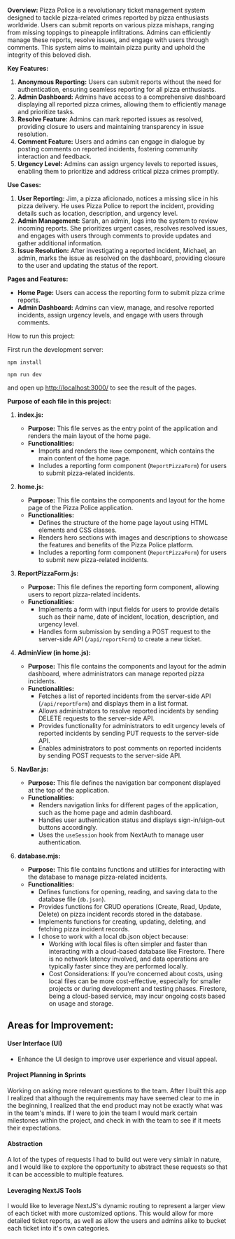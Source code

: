 



**Overview:**
Pizza Police is a revolutionary ticket management system designed to tackle pizza-related crimes reported by pizza enthusiasts worldwide. Users can submit reports on various pizza mishaps, ranging from missing toppings to pineapple infiltrations. Admins can efficiently manage these reports, resolve issues, and engage with users through comments. This system aims to maintain pizza purity and uphold the integrity of this beloved dish.

**Key Features:**

1. **Anonymous Reporting:** Users can submit reports without the need for authentication, ensuring seamless reporting for all pizza enthusiasts.
2. **Admin Dashboard:** Admins have access to a comprehensive dashboard displaying all reported pizza crimes, allowing them to efficiently manage and prioritize tasks.
3. **Resolve Feature:** Admins can mark reported issues as resolved, providing closure to users and maintaining transparency in issue resolution.
4. **Comment Feature:** Users and admins can engage in dialogue by posting comments on reported incidents, fostering community interaction and feedback.
5. **Urgency Level:** Admins can assign urgency levels to reported issues, enabling them to prioritize and address critical pizza crimes promptly.

**Use Cases:**

1. **User Reporting:** Jim, a pizza aficionado, notices a missing slice in his pizza delivery. He uses Pizza Police to report the incident, providing details such as location, description, and urgency level.
2. **Admin Management:** Sarah, an admin, logs into the system to review incoming reports. She prioritizes urgent cases, resolves resolved issues, and engages with users through comments to provide updates and gather additional information.
3. **Issue Resolution:** After investigating a reported incident, Michael, an admin, marks the issue as resolved on the dashboard, providing closure to the user and updating the status of the report.

**Pages and Features:**

* **Home Page:** Users can access the reporting form to submit pizza crime reports.
* **Admin Dashboard:** Admins can view, manage, and resolve reported incidents, assign urgency levels, and engage with users through comments.



How to run this project:

First run the development server:

```
npm install

npm run dev
```

and open up [http://localhost:3000/](http://localhost:3000/) to see the result of the pages. 


**Purpose of each file in this project:**

1. **index.js:**

   * **Purpose:** This file serves as the entry point of the application and renders the main layout of the home page.
   * **Functionalities:**
     * Imports and renders the `Home` component, which contains the main content of the home page.
     * Includes a reporting form component (`ReportPizzaForm`) for users to submit pizza-related incidents.
2. **home.js:**

   * **Purpose:** This file contains the components and layout for the home page of the Pizza Police application.
   * **Functionalities:**
     * Defines the structure of the home page layout using HTML elements and CSS classes.
     * Renders hero sections with images and descriptions to showcase the features and benefits of the Pizza Police platform.
     * Includes a reporting form component (`ReportPizzaForm`) for users to submit new pizza-related incidents.
3. **ReportPizzaForm.js:**

   * **Purpose:** This file defines the reporting form component, allowing users to report pizza-related incidents.
   * **Functionalities:**
     * Implements a form with input fields for users to provide details such as their name, date of incident, location, description, and urgency level.
     * Handles form submission by sending a POST request to the server-side API (`/api/reportForm`) to create a new ticket.
4. **AdminView (in home.js):**

   * **Purpose:** This file contains the components and layout for the admin dashboard, where administrators can manage reported pizza incidents.
   * **Functionalities:**
     * Fetches a list of reported incidents from the server-side API (`/api/reportForm`) and displays them in a list format.
     * Allows administrators to resolve reported incidents by sending DELETE requests to the server-side API.
     * Provides functionality for administrators to edit urgency levels of reported incidents by sending PUT requests to the server-side API.
     * Enables administrators to post comments on reported incidents by sending POST requests to the server-side API.
5. **NavBar.js:**

   * **Purpose:** This file defines the navigation bar component displayed at the top of the application.
   * **Functionalities:**
     * Renders navigation links for different pages of the application, such as the home page and admin dashboard.
     * Handles user authentication status and displays sign-in/sign-out buttons accordingly.
     * Uses the `useSession` hook from NextAuth to manage user authentication.
6. **database.mjs:**

   * **Purpose:** This file contains functions and utilities for interacting with the database to manage pizza-related incidents.
   * **Functionalities:**
     * Defines functions for opening, reading, and saving data to the database file (`db.json`).
     * Provides functions for CRUD operations (Create, Read, Update, Delete) on pizza incident records stored in the database.
     * Implements functions for creating, updating, deleting, and fetching pizza incident records.
     * I chose to work with a local db.json object because:
       * Working with local files is often simpler and faster than interacting with a cloud-based database like Firestore. There is no network latency involved, and data operations are typically faster since they are performed locally.
       * Cost Considerations: If you're concerned about costs, using local files can be more cost-effective, especially for smaller projects or during development and testing phases. Firestore, being a cloud-based service, may incur ongoing costs based on usage and storage.



## Areas for Improvement:

#### User Interface (UI)

* Enhance the UI design to improve user experience and visual appeal.

#### Project Planning in Sprints

Working on asking more relevant questions to the team. After I built this app I realized that although the requirements may have seemed clear to me in the beginning, I realized that the end product may not be exactly what was in the team's minds. If I were to join the team I would mark certain milestones within the project, and check in with the team to see if it meets their expectations.

#### Abstraction

A lot of the types of requests I had to build out were very simialr in nature, and I would like to explore the opportunity to abstract these requests so that it can be accessible to multiple features. 

#### **Leveraging NextJS Tools**

I would like to leverage NextJS's dynamic routing to represent a larger view of each ticket with more customized options. This would allow for more detailed ticket reports, as well as allow the users and admins alike to bucket each ticket into it's own categories.

